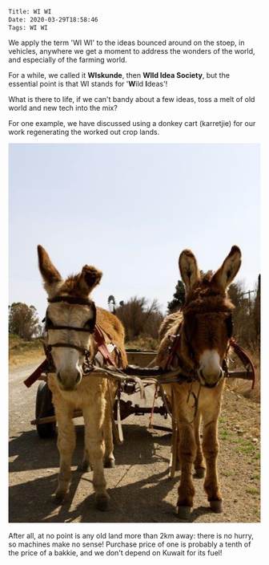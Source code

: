     Title: WI WI
    Date: 2020-03-29T18:58:46
    Tags: WI WI

We apply the term 'WI WI' to the ideas bounced around on the stoep, in vehicles, anywhere we get a moment to address the wonders of the world, and especially of the farming world.

For a while, we called it **WIskunde**, then **WIld Idea Society**, but the essential point is that WI stands for '**W**ild **I**deas'! 

What is there to life, if we can't bandy about a few ideas, toss a melt of old world and new tech into the mix?

<!-- more -->

For one example, we have discussed using a donkey cart (karretjie) for our work regenerating the worked out crop lands. 

![](/img/mbongolo.jpg?raw=true)

After all, at no point is any old land more than 2km away: there is no hurry, so machines make no sense! Purchase price of one is probably a tenth of the price of a bakkie, and we don't depend on Kuwait for its fuel!



